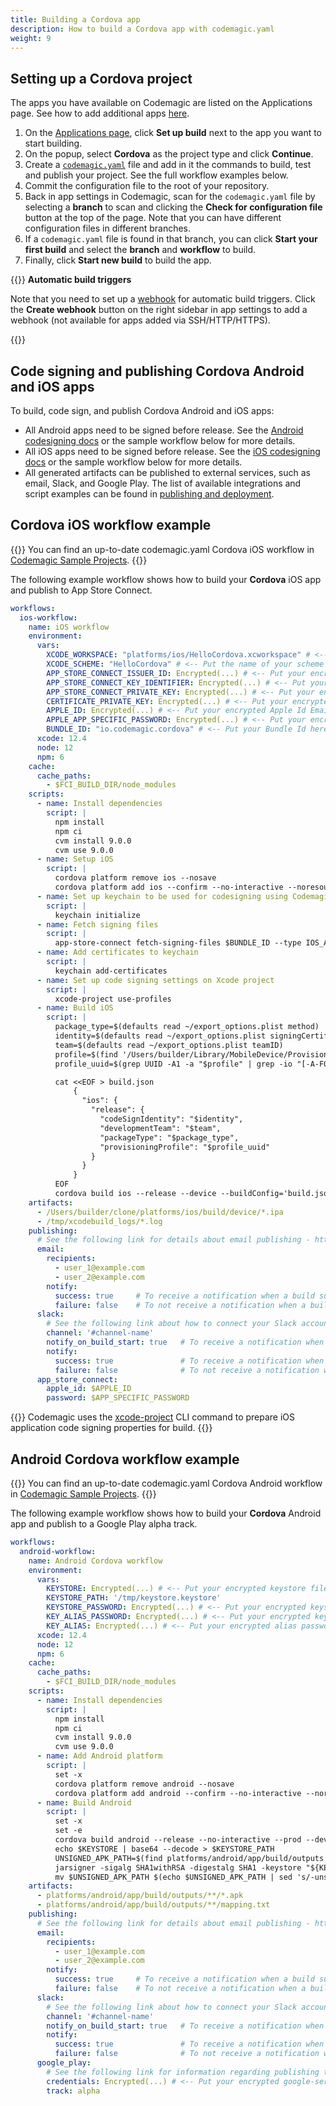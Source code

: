 ```yaml
---
title: Building a Cordova app 
description: How to build a Cordova app with codemagic.yaml
weight: 9
---
```


## Setting up a Cordova project

The apps you have available on Codemagic are listed on the Applications page. See how to add additional apps [here](./adding-apps-from-custom-sources).

1. On the [Applications page](https://codemagic.io/apps), click **Set up build** next to the app you want to start building. 
2. On the popup, select **Cordova** as the project type and click **Continue**.
3. Create a [`codemagic.yaml`](./yaml) file and add in it the commands to build, test and publish your project. See the full workflow examples below.
4. Commit the configuration file to the root of your repository.
5. Back in app settings in Codemagic, scan for the `codemagic.yaml` file by selecting a **branch** to scan and clicking the **Check for configuration file** button at the top of the page. Note that you can have different configuration files in different branches.
6. If a `codemagic.yaml` file is found in that branch, you can click **Start your first build** and select the **branch** and **workflow** to build.
7. Finally, click **Start new build** to build the app.

{{<notebox>}}
**Automatic build triggers**

Note that you need to set up a [webhook](../building/webhooks) for automatic build triggers. Click the **Create webhook** button on the right sidebar in app settings to add a webhook (not available for apps added via SSH/HTTP/HTTPS).

{{</notebox>}}

## Code signing and publishing Cordova Android and iOS apps

To build, code sign, and publish Cordova Android and iOS apps:

* All Android apps need to be signed before release. See the [Android codesigning docs](../code-signing/android-code-signing/) or the sample workflow below for more details.
* All iOS apps need to be signed before release. See the [iOS codesigning docs](../code-signing/ios-code-signing/) or the sample workflow below for more details.
* All generated artifacts can be published to external services, such as email, Slack, and Google Play. The list of available integrations and script examples can be found in [publishing and deployment](../publishing-yaml/distribution/).


## Cordova iOS workflow example

{{<notebox>}}
You can find an up-to-date codemagic.yaml Cordova iOS workflow in [Codemagic Sample Projects](https://github.com/codemagic-ci-cd/codemagic-sample-projects/blob/main/cordova/cordova-demo-project/codemagic.yaml#L2).
{{</notebox>}}

The following example workflow shows how to build your **Cordova** iOS app and publish to App Store Connect.

```yaml
workflows:
  ios-workflow:
    name: iOS workflow
    environment:
      vars:
        XCODE_WORKSPACE: "platforms/ios/HelloCordova.xcworkspace" # <-- Put the name of your workspace here.
        XCODE_SCHEME: "HelloCordova" # <-- Put the name of your scheme here.
        APP_STORE_CONNECT_ISSUER_ID: Encrypted(...) # <-- Put your encrypted App Store Connect Issuer Id here 
        APP_STORE_CONNECT_KEY_IDENTIFIER: Encrypted(...) # <-- Put your encrypted App Store Connect Key Identifier here 
        APP_STORE_CONNECT_PRIVATE_KEY: Encrypted(...) # <-- Put your encrypted App Store Connect Private Key here 
        CERTIFICATE_PRIVATE_KEY: Encrypted(...) # <-- Put your encrypted Certificate Private Key here         
        APPLE_ID: Encrypted(...) # <-- Put your encrypted Apple Id Email here 
        APPLE_APP_SPECIFIC_PASSWORD: Encrypted(...) # <-- Put your encrypted App Specific Password Key here 
        BUNDLE_ID: "io.codemagic.cordova" # <-- Put your Bundle Id here.
      xcode: 12.4
      node: 12
      npm: 6
    cache:
      cache_paths:
        - $FCI_BUILD_DIR/node_modules
    scripts:
      - name: Install dependencies
        script: |
          npm install
          npm ci
          cvm install 9.0.0
          cvm use 9.0.0
      - name: Setup iOS
        script: |
          cordova platform remove ios --nosave
          cordova platform add ios --confirm --no-interactive --noresources --save  
      - name: Set up keychain to be used for codesigning using Codemagic CLI 'keychain' command
        script: |
          keychain initialize
      - name: Fetch signing files
        script: |
          app-store-connect fetch-signing-files $BUNDLE_ID --type IOS_APP_STORE --create
      - name: Add certificates to keychain
        script: |
          keychain add-certificates         
      - name: Set up code signing settings on Xcode project
        script: |
          xcode-project use-profiles
      - name: Build iOS
        script: |
          package_type=$(defaults read ~/export_options.plist method)
          identity=$(defaults read ~/export_options.plist signingCertificate)
          team=$(defaults read ~/export_options.plist teamID)
          profile=$(find '/Users/builder/Library/MobileDevice/Provisioning Profiles' -name "*.mobileprovision")
          profile_uuid=$(grep UUID -A1 -a "$profile" | grep -io "[-A-F0-9]\{36\}")

          cat <<EOF > build.json
              {
                "ios": {
                  "release": {
                    "codeSignIdentity": "$identity",
                    "developmentTeam": "$team",
                    "packageType": "$package_type",
                    "provisioningProfile": "$profile_uuid"
                  }
                }
              }
          EOF
          cordova build ios --release --device --buildConfig='build.json' 
    artifacts:
      - /Users/builder/clone/platforms/ios/build/device/*.ipa
      - /tmp/xcodebuild_logs/*.log
    publishing:
      # See the following link for details about email publishing - https://docs.codemagic.io/publishing-yaml/distribution/#email
      email:
        recipients:
          - user_1@example.com
          - user_2@example.com
        notify:
          success: true     # To receive a notification when a build succeeds
          failure: false    # To not receive a notification when a build fails
      slack:
        # See the following link about how to connect your Slack account - https://docs.codemagic.io/publishing-yaml/distribution/#slack
        channel: '#channel-name'
        notify_on_build_start: true   # To receive a notification when a build starts
        notify:
          success: true               # To receive a notification when a build succeeds
          failure: false              # To not receive a notification when a build fails
      app_store_connect:
        apple_id: $APPLE_ID
        password: $APP_SPECIFIC_PASSWORD     
```

{{<notebox>}}
Codemagic uses the [xcode-project](https://github.com/codemagic-ci-cd/cli-tools/blob/master/docs/xcode-project/README.md#xcode-project) CLI command to prepare iOS application code signing properties for build.
{{</notebox>}}

## Android Cordova workflow example

{{<notebox>}}
You can find an up-to-date codemagic.yaml Cordova Android workflow in [Codemagic Sample Projects](https://github.com/codemagic-ci-cd/codemagic-sample-projects/blob/main/cordova/cordova-demo-project/codemagic.yaml#L87).
{{</notebox>}}

The following example workflow shows how to build your **Cordova** Android app and publish to a Google Play alpha track.

```yaml
workflows:
  android-workflow:
    name: Android Cordova workflow
    environment:
      vars:
        KEYSTORE: Encrypted(...) # <-- Put your encrypted keystore file here
        KEYSTORE_PATH: '/tmp/keystore.keystore'
        KEYSTORE_PASSWORD: Encrypted(...) # <-- Put your encrypted keystore password here
        KEY_ALIAS_PASSWORD: Encrypted(...) # <-- Put your encrypted keystore alias password here
        KEY_ALIAS: Encrypted(...) # <-- Put your encrypted alias password here
      xcode: 12.4
      node: 12
      npm: 6
    cache:
      cache_paths:
        - $FCI_BUILD_DIR/node_modules
    scripts:
      - name: Install dependencies
        script: |
          npm install
          npm ci
          cvm install 9.0.0
          cvm use 9.0.0        
      - name: Add Android platform
        script: |
          set -x
          cordova platform remove android --nosave
          cordova platform add android --confirm --no-interactive --noresources
      - name: Build Android
        script: |
          set -x
          set -e
          cordova build android --release --no-interactive --prod --device
          echo $KEYSTORE | base64 --decode > $KEYSTORE_PATH
          UNSIGNED_APK_PATH=$(find platforms/android/app/build/outputs -name "*.apk" | head -1)
          jarsigner -sigalg SHA1withRSA -digestalg SHA1 -keystore "${KEYSTORE_PATH}" -storepass "${KEYSTORE_PASSWORD}" -keypass "${KEY_ALIAS_PASSWORD}" "${UNSIGNED_APK_PATH}" "${KEY_ALIAS}"
          mv $UNSIGNED_APK_PATH $(echo $UNSIGNED_APK_PATH | sed 's/-unsigned//')
    artifacts:
      - platforms/android/app/build/outputs/**/*.apk
      - platforms/android/app/build/outputs/**/mapping.txt
    publishing:
      # See the following link for details about email publishing - https://docs.codemagic.io/publishing-yaml/distribution/#email
      email:
        recipients:
          - user_1@example.com
          - user_2@example.com
        notify:
          success: true     # To receive a notification when a build succeeds
          failure: false    # To not receive a notification when a build fails
      slack:
        # See the following link about how to connect your Slack account - https://docs.codemagic.io/publishing-yaml/distribution/#slack
        channel: '#channel-name'
        notify_on_build_start: true   # To receive a notification when a build starts
        notify:
          success: true               # To receive a notification when a build succeeds
          failure: false              # To not receive a notification when a build fails
      google_play:
        # See the following link for information regarding publishing to Google Play - https://docs.codemagic.io/publishing-yaml/distribution/#google-play
        credentials: Encrypted(...) # <-- Put your encrypted google-services.json here
        track: alpha
```

